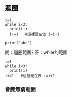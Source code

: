 ## 迴圈
```
i=1
while i<3:
  print(i)
  i+=1   #這裡是在做 i=i+1
  
print("abc")
```
問：迴圈範圍?
答：while的範圍

```
i=1
while i<3:
  print(i)
i+=1   #這裡是在做 i=i+1
```
### 會變無窮迴圈
